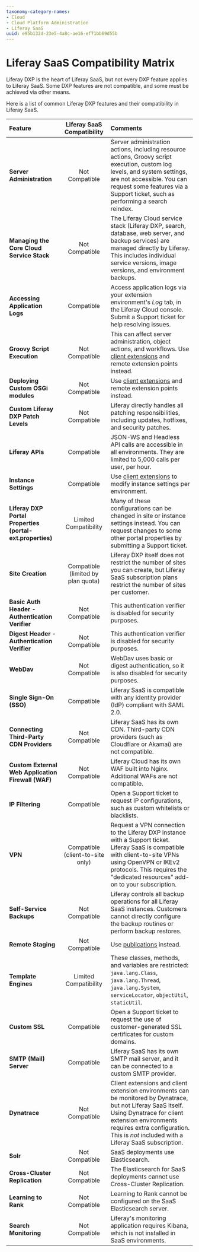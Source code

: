 ```yaml
---
taxonomy-category-names:
- Cloud
- Cloud Platform Administration
- Liferay SaaS
uuid: e95b132d-23e5-4a8c-ae16-ef71bb69d55b
---
```

# Liferay SaaS Compatibility Matrix

Liferay DXP is the heart of Liferay SaaS, but not every DXP feature applies to Liferay SaaS. Some DXP features are not compatible, and some must be achieved via other means.

Here is a list of common Liferay DXP features and their compatibility in Liferay SaaS.

| **Feature**                                               | **Liferay SaaS Compatibility**     | **Comments**                                                                                                                                                                                                                                             |
| :-------------------------------------------------------- | :--------------------------------: | :------------------------------------------------------------------------------------------------------------------------------------------------------------------------------------------------------------------------------------------------------- |
| **Server Administration**                                 | Not Compatible                     | Server administration actions, including resource actions, Groovy script execution, custom log levels, and system settings, are not accessible. You can request some features via a Support ticket, such as performing a search reindex.                 |
| **Managing the Core Cloud Service Stack**                 | Not Compatible                     | The Liferay Cloud service stack (Liferay DXP, search, database, web server, and backup services) are managed directly by Liferay. This includes individual service versions, image versions, and environment backups.                                    |
| **Accessing Application Logs**                            | Compatible                         | Access application logs via your extension environment's *Log* tab, in the Liferay Cloud console. Submit a Support ticket for help resolving issues.                                                                                                     |
| **Groovy Script Execution**                               | Not Compatible                     | This can affect server administration, object actions, and workflows. Use [client extensions](https://learn.liferay.com/web/guest/w/dxp/building-applications/client-extensions) and remote extension points instead.                                    |
| **Deploying Custom OSGi modules**                         | Not Compatible                     | Use [client extensions](https://learn.liferay.com/web/guest/w/dxp/building-applications/client-extensions) and remote extension points instead.                                                                                                          |
| **Custom Liferay DXP Patch Levels**                       | Not Compatible                     | Liferay directly handles all patching responsibilities, including updates, hotfixes, and security patches.                                                                                                                                               |
| **Liferay APIs**                                          | Compatible                         | JSON-WS and Headless API calls are accessible in all environments. They are limited to 5,000 calls per user, per hour.                                                                                                                                   |
| **Instance Settings**                                     | Compatible                         | Use [client extensions](https://learn.liferay.com/web/guest/w/dxp/building-applications/client-extensions/configuration-client-extensions#instance-settings-client-extensions) to modify instance settings per environment.                              |
| **Liferay DXP Portal Properties (portal-ext.properties)** | Limited Compatibility              | Many of these configurations can be changed in site or instance settings instead. You can request changes to some other portal properties by submitting a Support ticket.                                                                                |
| **Site Creation**                                         | Compatible (limited by plan quota) | Liferay DXP itself does not restrict the number of sites you can create, but Liferay SaaS subscription plans restrict the number of sites per customer.                                                                                                  |
| **Basic Auth Header - Authentication Verifier**           | Not Compatible                     | This authentication verifier is disabled for security purposes.                                                                                                                                                                                          |
| **Digest Header - Authentication Verifier**               | Not Compatible                     | This authentication verifier is disabled for security purposes.                                                                                                                                                                                          |
| **WebDav**                                                | Not Compatible                     | WebDav uses basic or digest authentication, so it is also disabled for security purposes.                                                                                                                                                                |
| **Single Sign-On (SSO)**                                  | Compatible                         | Liferay SaaS is compatible with any identity provider (IdP) compliant with SAML 2.0.                                                                                                                                                                     |
| **Connecting Third-Party CDN Providers**                  | Not Compatible                     | Liferay SaaS has its own CDN. Third-party CDN providers (such as Cloudflare or Akamai) are not compatible.                                                                                                                                               |
| **Custom External Web Application Firewall (WAF)**        | Not Compatible                     | Liferay Cloud has its own WAF built into Nginx. Additional WAFs are not compatible.                                                                                                                                                                      |
| **IP Filtering**                                          | Compatible                         | Open a Support ticket to request IP configurations, such as custom whitelists or blacklists.                                                                                                                                                             |
| **VPN**                                                   | Compatible (client-to-site only)   | Request a VPN connection to the Liferay DXP instance with a Support ticket. Liferay SaaS is compatible with client-to-site VPNs using OpenVPN or IKEv2 protocols. This requires the "dedicated resources" add-on to your subscription.                   |
| **Self-Service Backups**                                  | Not Compatible                     | Liferay controls all backup operations for all Liferay SaaS instances. Customers cannot directly configure the backup routines or perform backup restores.                                                                                               |
| **Remote Staging**                                        | Not Compatible                     | Use [publications](https://learn.liferay.com/web/guest/w/dxp/site-building/publishing-tools/publications) instead.                                                                                                                                       |
| **Template Engines**                                      | Limited Compatibility              | These classes, methods, and variables are restricted: `java.lang.Class`, `java.lang.Thread`, `java.lang.System`, `serviceLocator`, `objectUtil`, `staticUtil`.                                                                                           |
| **Custom SSL**                                            | Compatible                         | Open a Support ticket to request the use of customer-generated SSL certificates for custom domains.                                                                                                                                                      |
| **SMTP (Mail) Server**                                    | Compatible                         | Liferay SaaS has its own SMTP mail server, and it can be connected to a custom SMTP provider.                                                                                                                                                            |
| **Dynatrace**                                             | Not Compatible                     | Client extensions and client extension environments can be monitored by Dynatrace, but not Liferay SaaS itself. Using Dynatrace for client extension environments requires extra configuration. This is *not* included with a Liferay SaaS subscription. |
| **Solr**                                                  | Not Compatible                     | SaaS deployments use Elasticsearch. |
| **Cross-Cluster Replication**                             | Not Compatible                     | The Elasticsearch for SaaS deployments cannot use Cross-Cluster Replication. |
| **Learning to Rank**                                      | Not Compatible                     | Learning to Rank cannot be configured on the SaaS Elasticsearch server. |
| **Search Monitoring**                                     | Not Compatible                     | Liferay's monitoring application requires Kibana, which is not installed in SaaS environments. |
